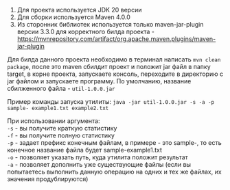 1. Для проекта используется JDK 20 версии
2. Для сборки используется Maven 4.0.0
3. Из сторонник библиотек используется только maven-jar-plugin версии 3.3.0 для корректного билда проекта - https://mvnrepository.com/artifact/org.apache.maven.plugins/maven-jar-plugin

Для билда данного проекта необходимо в терминал написать ```mvn clean package```, после это maven сбилдит проект и положит jar файл в папку target, в корне проекта, запускаете консоль, переходите в директорию с jar файлом и запускаете программу. По умолчанию, название сбилженного файла - ```util-1.0.0.jar```

Пример команды запуска утилиты: ```java -jar util-1.0.0.jar -s -a -p sample- example1.txt example2.txt```

При использовании аргумента:  
```-s``` - вы получите краткую статистику  
```-f``` - вы получите полную статистику  
```-p``` - задает префикс конечным файлам, в примере - это sample-, то есть конечное название файла будет sample-example1.txt  
```-o``` - позволяет указать путь, куда утилита положит результат  
```-a``` - позволяет дополнить уже существующие файлы (если вы попытаетесь выполнить данную операцию на одних и тех же файлах, их значения продублируются)
